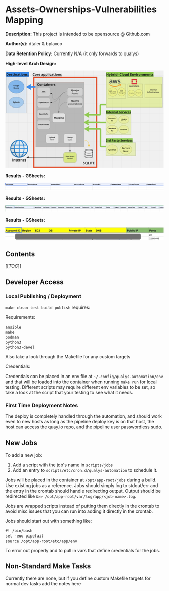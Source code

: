 # Assets-Ownerships-Vulnerabilities Mapping 

**Description:** This project is intended to be opensource @ Github.com

**Author(s):** dtaler & bplaxco

**Data Retention Policy:** Currently N/A (it only forwards to qualys)


**High-level Arch Design:**


![image info](image-overview.png)


**Results - GSheets:**

![image info](image-accounts.png)

**Results - GSheets:**

![image info](image-qualys-accounts-EC2-IPs.png)

**Results - GSheets:**

![image info](image-accounts-EC2-IPs.png)


## Contents

[[_TOC_]]

## Developer Access

### Local Publishing / Deployment

`make clean test build publish` requires:


Requirements:

```
ansible
make
podman
python3
python3-devel
```

Also take a look through the Makefile for any custom targets

Credentials:

Credentials can be placed in an env file at `~/.config/qualys-automation/env`
and that will be loaded into the container when running `make run` for local
testing. Different scripts may require different env variables to be set,
so take a look at the script that your testing to see what it needs.


### First Time Deployment Notes

The deploy is completely handled through the automation, and should work
even to new hosts as long as the pipeline deploy key is on that host, the host
can access the quay.io repo, and the pipeline user passwordless sudo.

## New Jobs

To add a new job:

1. Add a script with the job's name in `scripts/jobs`
1. Add an entry to `scripts/etc/cron.d/qualys-automation` to schedule it.

Jobs will be placed in the container at `/opt/app-root/jobs` during a build.
Use existing jobs as a reference. Jobs should simply log to stdout/err and
the entry in the crontab should handle redirecting output. Output should be
redirected like `&>> /opt/app-root/var/log/app/<job-name>.log`.

Jobs are wrapped scripts instead of putting them directly in the crontab to
avoid misc issues that you can run into adding it directly in the crontab.

Jobs should start out with something like:

```
#! /bin/bash
set -euo pipefail
source /opt/app-root/etc/app/env
```

To error out properly and to pull in vars that define credentials for the
jobs.

## Non-Standard Make Tasks

Currently there are none, but if you define custom Makefile targets for normal
dev tasks add the notes here
